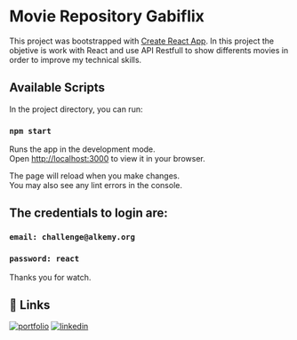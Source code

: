 # Movie Repository Gabiflix

This project was bootstrapped with [Create React App](https://github.com/facebook/create-react-app). 
In this project the objetive is work with React and use API Restfull to show differents movies in order to improve my technical skills.

## Available Scripts

In the project directory, you can run:

### `npm start`

Runs the app in the development mode.\
Open [http://localhost:3000](http://localhost:3000) to view it in your browser.

The page will reload when you make changes.\
You may also see any lint errors in the console.

## The credentials to login are:
### `email: challenge@alkemy.org`
### `password: react`

Thanks you for watch.

## 🔗 Links
[![portfolio](https://img.shields.io/badge/my_portfolio-000?style=for-the-badge&logo=ko-fi&logoColor=white)](https://github.com/gavafue)
[![linkedin](https://img.shields.io/badge/linkedin-0A66C2?style=for-the-badge&logo=linkedin&logoColor=white)](https://www.linkedin.com/in/gavafue/)

